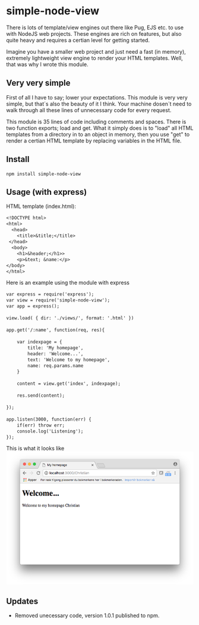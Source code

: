 # simple-node-view
There is lots of template/view engines out there like Pug, EJS etc. to use with NodeJS web projects. These engines are rich on features, but also quite heavy and requires a certian level for getting started.

Imagine you have a smaller web project and just need a fast (in memory), extremely lightweight view engine to render your HTML templates. Well, that was why I wrote this module.

## Very very simple
First of all I have to say; lower your expectations. This module is very very simple, but that´s also the beauty of it I think. Your machine dosen´t need to walk through all these lines of unnecessary code for every request.

This module is 35 lines of code including comments and spaces. There is two function exports; load and get. What it simply does is to "load" all HTML templates from a directory in to an object in memory, then you use "get" to render a certian HTML template by replacing variables in the HTML file.

## Install
```
npm install simple-node-view
```

## Usage (with express)
HTML template (index.html):
```
<!DOCTYPE html>
<html>
  <head>
    <title>&title;</title>
 </head>
  <body>
    <h1>&header;</h1>>
    <p>&text; &name:</p>
</body>
</html>
```

Here is an example using the module with express
```
var express = require('express');
var view = require('simple-node-view');
var app = express();

view.load( { dir: './views/', format: '.html' })

app.get('/:name', function(req, res){

    var indexpage = {
        title: 'My homepage',
        header: 'Welcome...',
        text: 'Welcome to my homepage',
        name: req.params.name
    }

    content = view.get('index', indexpage);

    res.send(content);

});

app.listen(3000, function(err) {
    if(err) throw err;
    console.log('Listening');
});
```
This is what it looks like
![alt text](screenshot.png)

## Updates
* Removed unecessary code, version 1.0.1 published to npm.